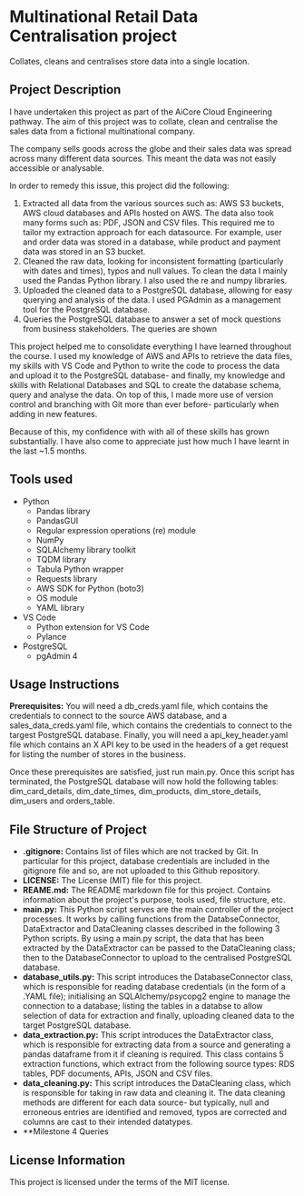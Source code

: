 # Multinational Retail Data Centralisation project
Collates, cleans and centralises store data into a single location.

## Project Description

I have undertaken this project as part of the AiCore Cloud Engineering pathway. The aim of this project was to collate, clean and centralise the sales data from a fictional multinational company. 

The company sells goods across the globe and their sales data was spread across many different data sources. This meant the data was not easily accessible or analysable.

In order to remedy this issue, this project did the following:

1. Extracted all data from the various sources such as: AWS S3 buckets, AWS cloud databases and APIs hosted on AWS. The data also took many forms such as: PDF, JSON and CSV files. This required me to tailor my extraction approach for each datasource. For example, user and order data was stored in a database, while product and payment data was stored in an S3 bucket.
1. Cleaned the raw data, looking for inconsistent formatting (particularly with dates and times), typos and null values. To clean the data I mainly used the Pandas Python library. I also used the re and numpy libraries.
1. Uploaded the cleaned data to a PostgreSQL database, allowing for easy querying and analysis of the data. I used PGAdmin as a management tool for the PostgreSQL database.
1. Queries the PostgreSQL database to answer a set of mock questions from business stakeholders. The queries are shown 

This project helped me to consolidate everything I have learned throughout the course. I used my knowledge of AWS and APIs to retrieve the data files, my skills with VS Code and Python to write the code to process the data and upload it to the PostgreSQL database- and finally, my knowledge and skills with Relational Databases and SQL to create the database schema, query and analyse the data. On top of this, I made more use of version control and branching with Git more than ever before- particularly when adding in new features.

Because of this, my confidence with with all of these skills has grown substantially. I have also come to appreciate just how much I have learnt in the last ~1.5 months.

## Tools used
- Python
  - Pandas library
  - PandasGUI
  - Regular expression operations (re) module
  - NumPy
  - SQLAlchemy library toolkit
  - TQDM library
  - Tabula Python wrapper
  - Requests library
  - AWS SDK for Python (boto3)
  - OS module
  - YAML library
- VS Code
  - Python extension for VS Code
  - Pylance
- PostgreSQL
  - pgAdmin 4

## Usage Instructions
**Prerequisites:** You will need a db_creds.yaml file, which contains the credentials to connect to the source AWS database, and a sales_data_creds.yaml file, which contains the credentials to connect to the targest PostgreSQL database. Finally, you will need a api_key_header.yaml file which contains an X API key to be used in the headers of a get request for listing the number of stores in the business.

Once these prerequisites are satisfied, just run main.py. Once this script has terminated, the PostgreSQL database will now hold the following tables: dim_card_details, dim_date_times, dim_products, dim_store_details, dim_users and orders_table.

## File Structure of Project
- **.gitignore:** Contains list of files which are not tracked by Git. In particular for this project, database credentials are included in the gitignore file and so, are not uploaded to this Github repository.
- **LICENSE:** The License (MIT) file for this project.
- **REAME.md:** The README markdown file for this project. Contains information about the project's purpose, tools used, file structure, etc.
- **main.py:** This Python script serves are the main controller of the project processes. It works by calling functions from the DatabseConnector, DataExtractor and DataCleaning classes described in the following 3 Python scripts. By using a main.py script, the data that has been extracted by the DataExtractor can be passed to the DataCleaning class; then to the DatabaseConnector to upload to the centralised PostgreSQL database.
- **database_utils.py:** This script introduces the DatabaseConnector class, which is responsible for reading database credentials (in the form of a .YAML file); initialising an SQLAlchemy/psycopg2 engine to manage the connection to a database; listing the tables in a databse to allow selection of data for extraction and finally, uploading cleaned data to the target PostgreSQL database.
- **data_extraction.py:** This script introduces the DataExtractor class, which is responsible for extracting data from a source and generating a pandas dataframe from it if cleaning is required. This class contains 5 extraction functions, which extract from the following source types: RDS tables, PDF documents, APIs, JSON and CSV files.
- **data_cleaning.py:** This script introduces the DataCleaning class, which is responsible for taking in raw data and cleaning it. The data cleaning methods are different for each data source- but typically, null and erroneous entries are identified and removed, typos are corrected and columns are cast to their intended datatypes.
- **Milestone 4 Queries

## License Information
This project is licensed under the terms of the MIT license.
